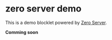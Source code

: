 # zero server demo

This is a demo blocklet powered by [Zero Server](https://zeroserver.io/).

<!-- ## Playground

1. Point your browser to the Gitpod IDE by click the following button. Gitpod will start ABT Node.<br>[![Open in Gitpod](https://gitpod.io/button/open-in-gitpod.svg)](https://gitpod.io/#https://github.com/blocklet/zero-demo)
2. After the environment is started, open the url displayed in the console -->

**Comming soon**